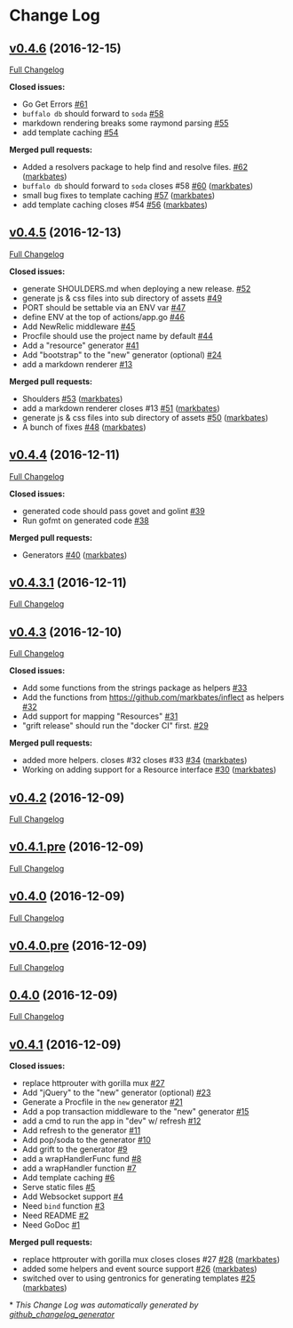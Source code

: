 # Change Log

## [v0.4.6](https://github.com/markbates/buffalo/tree/v0.4.6) (2016-12-15)
[Full Changelog](https://github.com/markbates/buffalo/compare/v0.4.5...v0.4.6)

**Closed issues:**

- Go Get Errors [\#61](https://github.com/markbates/buffalo/issues/61)
- `buffalo db` should forward to `soda` [\#58](https://github.com/markbates/buffalo/issues/58)
- markdown rendering breaks some raymond parsing [\#55](https://github.com/markbates/buffalo/issues/55)
- add template caching [\#54](https://github.com/markbates/buffalo/issues/54)

**Merged pull requests:**

- Added a resolvers package to help find and resolve files. [\#62](https://github.com/markbates/buffalo/pull/62) ([markbates](https://github.com/markbates))
- `buffalo db` should forward to `soda` closes \#58 [\#60](https://github.com/markbates/buffalo/pull/60) ([markbates](https://github.com/markbates))
- small bug fixes to template caching [\#57](https://github.com/markbates/buffalo/pull/57) ([markbates](https://github.com/markbates))
- add template caching closes \#54 [\#56](https://github.com/markbates/buffalo/pull/56) ([markbates](https://github.com/markbates))

## [v0.4.5](https://github.com/markbates/buffalo/tree/v0.4.5) (2016-12-13)
[Full Changelog](https://github.com/markbates/buffalo/compare/v0.4.4...v0.4.5)

**Closed issues:**

- generate SHOULDERS.md when deploying a new release. [\#52](https://github.com/markbates/buffalo/issues/52)
- generate js & css files into sub directory of assets [\#49](https://github.com/markbates/buffalo/issues/49)
- PORT should be settable via an ENV var [\#47](https://github.com/markbates/buffalo/issues/47)
- define ENV at the top of actions/app.go [\#46](https://github.com/markbates/buffalo/issues/46)
- Add NewRelic middleware [\#45](https://github.com/markbates/buffalo/issues/45)
- Procfile should use the project name by default [\#44](https://github.com/markbates/buffalo/issues/44)
- Add a "resource" generator [\#41](https://github.com/markbates/buffalo/issues/41)
- Add "bootstrap" to the "new" generator \(optional\) [\#24](https://github.com/markbates/buffalo/issues/24)
- add a markdown renderer [\#13](https://github.com/markbates/buffalo/issues/13)

**Merged pull requests:**

- Shoulders [\#53](https://github.com/markbates/buffalo/pull/53) ([markbates](https://github.com/markbates))
- add a markdown renderer closes \#13 [\#51](https://github.com/markbates/buffalo/pull/51) ([markbates](https://github.com/markbates))
- generate js & css files into sub directory of assets  [\#50](https://github.com/markbates/buffalo/pull/50) ([markbates](https://github.com/markbates))
- A bunch of fixes [\#48](https://github.com/markbates/buffalo/pull/48) ([markbates](https://github.com/markbates))

## [v0.4.4](https://github.com/markbates/buffalo/tree/v0.4.4) (2016-12-11)
[Full Changelog](https://github.com/markbates/buffalo/compare/v0.4.3.1...v0.4.4)

**Closed issues:**

- generated code should pass govet and golint [\#39](https://github.com/markbates/buffalo/issues/39)
- Run gofmt on generated code [\#38](https://github.com/markbates/buffalo/issues/38)

**Merged pull requests:**

- Generators [\#40](https://github.com/markbates/buffalo/pull/40) ([markbates](https://github.com/markbates))

## [v0.4.3.1](https://github.com/markbates/buffalo/tree/v0.4.3.1) (2016-12-11)
[Full Changelog](https://github.com/markbates/buffalo/compare/v0.4.3...v0.4.3.1)

## [v0.4.3](https://github.com/markbates/buffalo/tree/v0.4.3) (2016-12-10)
[Full Changelog](https://github.com/markbates/buffalo/compare/v0.4.2...v0.4.3)

**Closed issues:**

- Add some functions from the strings package as helpers [\#33](https://github.com/markbates/buffalo/issues/33)
- Add the functions from https://github.com/markbates/inflect as helpers [\#32](https://github.com/markbates/buffalo/issues/32)
- Add support for mapping "Resources" [\#31](https://github.com/markbates/buffalo/issues/31)
- "grift release" should run the "docker CI" first. [\#29](https://github.com/markbates/buffalo/issues/29)

**Merged pull requests:**

- added more helpers. closes \#32 closes \#33 [\#34](https://github.com/markbates/buffalo/pull/34) ([markbates](https://github.com/markbates))
- Working on adding support for a Resource interface [\#30](https://github.com/markbates/buffalo/pull/30) ([markbates](https://github.com/markbates))

## [v0.4.2](https://github.com/markbates/buffalo/tree/v0.4.2) (2016-12-09)
[Full Changelog](https://github.com/markbates/buffalo/compare/v0.4.1.pre...v0.4.2)

## [v0.4.1.pre](https://github.com/markbates/buffalo/tree/v0.4.1.pre) (2016-12-09)
[Full Changelog](https://github.com/markbates/buffalo/compare/v0.4.0...v0.4.1.pre)

## [v0.4.0](https://github.com/markbates/buffalo/tree/v0.4.0) (2016-12-09)
[Full Changelog](https://github.com/markbates/buffalo/compare/v0.4.0.pre...v0.4.0)

## [v0.4.0.pre](https://github.com/markbates/buffalo/tree/v0.4.0.pre) (2016-12-09)
[Full Changelog](https://github.com/markbates/buffalo/compare/0.4.0...v0.4.0.pre)

## [0.4.0](https://github.com/markbates/buffalo/tree/0.4.0) (2016-12-09)
[Full Changelog](https://github.com/markbates/buffalo/compare/v0.4.1...0.4.0)

## [v0.4.1](https://github.com/markbates/buffalo/tree/v0.4.1) (2016-12-09)
**Closed issues:**

- replace httprouter with gorilla mux [\#27](https://github.com/markbates/buffalo/issues/27)
- Add "jQuery" to the "new" generator \(optional\) [\#23](https://github.com/markbates/buffalo/issues/23)
- Generate a Procfile in the `new` generator [\#21](https://github.com/markbates/buffalo/issues/21)
- Add a pop transaction middleware to the "new" generator [\#15](https://github.com/markbates/buffalo/issues/15)
- add a cmd to run the app in "dev" w/ refresh [\#12](https://github.com/markbates/buffalo/issues/12)
- Add refresh to the generator [\#11](https://github.com/markbates/buffalo/issues/11)
- Add pop/soda to the generator [\#10](https://github.com/markbates/buffalo/issues/10)
- Add grift to the generator [\#9](https://github.com/markbates/buffalo/issues/9)
- add a wrapHandlerFunc fund [\#8](https://github.com/markbates/buffalo/issues/8)
- add a wrapHandler function [\#7](https://github.com/markbates/buffalo/issues/7)
- Add template caching [\#6](https://github.com/markbates/buffalo/issues/6)
- Serve static files [\#5](https://github.com/markbates/buffalo/issues/5)
- Add Websocket support [\#4](https://github.com/markbates/buffalo/issues/4)
- Need `bind` function [\#3](https://github.com/markbates/buffalo/issues/3)
- Need README [\#2](https://github.com/markbates/buffalo/issues/2)
- Need GoDoc [\#1](https://github.com/markbates/buffalo/issues/1)

**Merged pull requests:**

- replace httprouter with gorilla mux closes closes \#27 [\#28](https://github.com/markbates/buffalo/pull/28) ([markbates](https://github.com/markbates))
- added some helpers and event source support [\#26](https://github.com/markbates/buffalo/pull/26) ([markbates](https://github.com/markbates))
- switched over to using gentronics for generating templates [\#25](https://github.com/markbates/buffalo/pull/25) ([markbates](https://github.com/markbates))



\* *This Change Log was automatically generated by [github_changelog_generator](https://github.com/skywinder/Github-Changelog-Generator)*